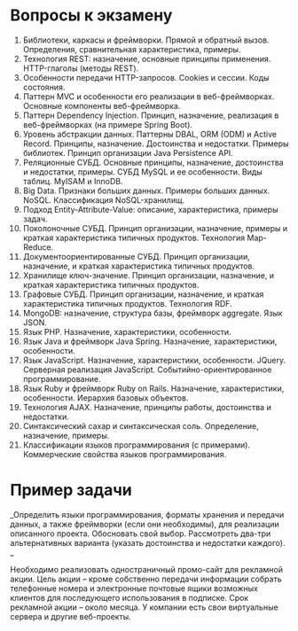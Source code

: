 # Вопросы к экзамену
1.	Библиотеки, каркасы и фреймворки. Прямой и обратный вызов. Определения, сравнительная характеристика, примеры.
2.	Технология REST: назначение, основные принципы применения. HTTP-глаголы (методы REST). 
3.	Особенности передачи HTTP-запросов. Cookies и сессии. Коды состояния.
4.	Паттерн MVC и особенности его реализации в веб-фреймворках. Основные компоненты веб-фреймворка.
5.	Паттерн Dependency Injection. Принцип, назначение, реализация в веб-фреймворках (на примере Spring Boot).
6.	Уровень абстракции данных. Паттерны DBAL, ORM (ODM) и Active Record. Принципы, назначение. Достоинства и недостатки. Примеры библиотек. Принцип организации Java Persistence API.
7.	Реляционные СУБД. Основные принципы, назначение, достоинства и недостатки, примеры. СУБД MySQL и ее особенности. Виды таблиц. MyISAM и InnoDB.
8.	Big Data. Признаки больших данных. Примеры больших данных. NoSQL. Классификация NoSQL-хранилищ.
9.	Подход Entity-Attribute-Value: описание, характеристика, примеры задач.
10.	Поколоночные СУБД. Принцип организации, назначение, примеры и краткая характеристика типичных продуктов. Технология Map-Reduce. 
11.	Документоориентированные СУБД. Принцип организации, назначение, и краткая характеристика типичных продуктов. 
12.	Хранилище ключ-значение. Принцип организации, назначение, и краткая характеристика типичных продуктов.
13.	Графовые СУБД. Принцип организации, назначение, и краткая характеристика типичных продуктов. Технология RDF.
14.	MongoDB: назначение, структура базы, фреймворк aggregate. Язык JSON.
15.	Язык PHP. Назначение, характеристики, особенности.
16.	Язык Java и фреймворк Java Spring. Назначение, характеристики, особенности.
17.	Язык JavaScript. Назначение, характеристики, особенности. JQuery. Серверная реализация JavaScript. Событийно-ориентированное программирование.
18.	Язык Ruby и фреймворк Ruby on Rails. Назначение, характеристики, особенности. Иерархия базовых объектов.
19.	Технология AJAX. Назначение, принципы работы, достоинства и недостатки.
20.	Синтаксический сахар и синтаксическая соль. Определение, назначение, примеры. 
21.	Классификации языков программирования (с примерами). Коммерческие свойства языков программирования.

# Пример задачи
_Определить языки программирования, форматы хранения и передачи данных, а также фреймворки (если они необходимы), для реализации описанного проекта. Обосновать свой выбор. Рассмотреть два-три альтернативных варианта (указать достоинства и недостатки каждого). _

Необходимо реализовать одностраничный промо-сайт для рекламной акции. Цель акции – кроме собственно передачи информации собрать телефонные номера и электронные почтовые ящики возможных клиентов для последующего использования в подписке.  Срок рекламной акции – около месяца. У компании есть свои виртуальные сервера и другие веб-проекты.
